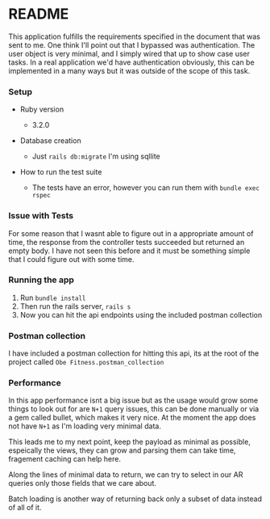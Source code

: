 # README

This application fulfills the requirements specified in the document that was sent to me. One think I'll point out that I bypassed was authentication. The user object is very minimal, and I simply wired that up to show case user tasks. In a real application we'd have authentication obviously, this can be implemented in a many ways but it was outside of the scope of this task.


### Setup

* Ruby version
    * 3.2.0

* Database creation
    * Just `rails db:migrate` I'm using sqllite

* How to run the test suite
    * The tests have an error, however you can run them with `bundle exec rspec`

### Issue with Tests

For some reason that I wasnt able to figure out in a appropriate amount of time, the response from the controller tests succeeded but returned an empty body. I have not seen this before and it must be something simple that I could figure out with some time. 

### Running the app

1. Run `bundle install`
2. Then run the rails server, `rails s`
3. Now you can hit the api endpoints using the included postman collection

### Postman collection
I have included a postman collection for hitting this api, its at the root of the project called `Obe Fitness.postman_collection`

### Performance
In this app performance isnt a big issue but as the usage would grow some things to look out for are `N+1` query issues, this can be done manually or via a gem called bullet, which makes it very nice. At the moment the app does not have `N+1` as I'm loading very minimal data.

This leads me to my next point, keep the payload as minimal as possible, espeically the views, they can grow and parsing them can take time, fragement caching can help here.

Along the lines of minimal data to return, we can try to select in our AR queries only those fields that we care about.

Batch loading is another way of returning back only a subset of data instead of all of it.